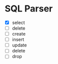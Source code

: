 # SQL Parser
- [x] select
- [ ] delete
- [ ] create
- [ ] insert
- [ ] update
- [ ] delete
- [ ] drop
